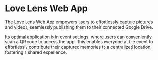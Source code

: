 # Love Lens Web App

The Love Lens Web App empowers users to effortlessly capture pictures and videos, seamlessly publishing them to their connected Google Drive.

Its optimal application is in event settings, where users can conveniently scan a QR code to access the app. This enables everyone at the event to effortlessly contribute their captured memories to a centralized location, fostering a shared experience.
